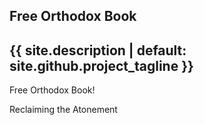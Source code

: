 
<section class="page-header">
   <h1 class="project-name">Free Orthodox Book</h1>
   <h2 class="project-tagline">{{ site.description | default: site.github.project_tagline }}</h2>
</section>

<section class="main-content">
   Free Orthodox Book!

   Reclaiming the Atonement
</section>
    
<script>
/*
emailjs.send('default_service', "<YOUR TEMPLATE ID>", {name: "James", notes: "Check this out!"})
.then(function(response) {
   console.log("SUCCESS. status=%d, text=%s", response.status, response.text);
}, function(err) {
   console.log("FAILED. error=", err);
});
*/

<script>
fbq('track', 'ViewContent');

/* 
fbq('track', 'AddToCart');
fbq('track', 'CompleteRegistration');
*/
</script>
